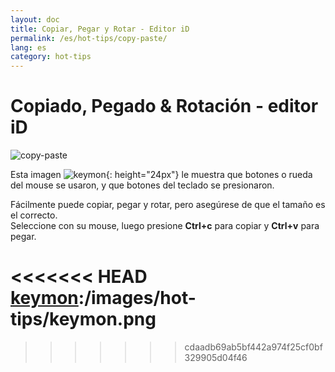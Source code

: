 ```yaml
---
layout: doc
title: Copiar, Pegar y Rotar - Editor iD
permalink: /es/hot-tips/copy-paste/
lang: es
category: hot-tips
---
```


Copiado, Pegado & Rotación - editor iD
============

![copy-paste][]

Esta imagen ![keymon]{: height="24px"} le muestra que botones o rueda del mouse se usaron, y que botones del teclado se presionaron.  

Fácilmente puede copiar, pegar y rotar, pero asegúrese de que el tamaño es el correcto.   
Seleccione con su mouse, luego presione **Ctrl+c** para copiar y **Ctrl+v** para pegar.  

[copy-paste]:/images/hot-tips/copy-paste.gif
<<<<<<< HEAD
[keymon]:/images/hot-tips/keymon.png
=======
[keymon]:/images/hot-tips/keymon.png
>>>>>>> cdaadb69ab5bf442a974f25cf0bf329905d04f46
